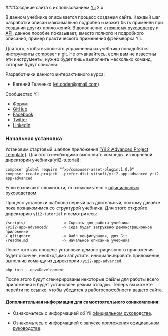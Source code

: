 ###Создание сайта с использованием <a href="http://www.yiiframework.com/" target="_blank">Yii</a> 2.x

В данном учебнике описывается процесс создания сайта. Каждый шаг разработки описан максимально подробно и может 
быть применён при создании других приложений. В дополнение к 
<a href="http://www.yiiframework.com/doc-2.0/guide-index.html" target="_blank">полному руководству</a>
и <a href="http://www.yiiframework.com/doc-2.0/index.html" target="_blank">API</a>, данное пособие показывает,
вместо полного и подробного описания, пример практического применения фреймворка Yii.

Для того, чтобы выполнять упражнения из учебника понадобятся инструменты 
<a href="https://getcomposer.org/" target="_blank">composer</a> и 
<a href="http://git-scm.com/" target="_blank">git</a>. Не отчаивайтесь, если вам не известны эти инструменты, 
нужно будет лишь выполнить несколько команд, которые будут описаны.

Разработчики данного интерактивного курса:
- Евгений Ткаченко (<et.coder@gmail.com>)

Сообщество Yii

- [Форум](http://www.yiiframework.com/forum/)
- [GitHub](https://github.com/yiisoft/yii2)
- [Facebook](https://www.facebook.com/groups/yiitalk/)
- [Twitter](https://twitter.com/yiiframework)
- [LinkedIn](https://www.linkedin.com/groups/yii-framework-1483367)
        
### Начальная установка

Установим стартовый шаблон приложения 
<a href="https://github.com/yiisoft/yii2-app-advanced" target="_blank">[Yii 2 Advanced Project Template]</a>.
Для этого необходимо выполнить команды, из корневой директории учебника(yii2-tutorial):

```
composer global require "fxp/composer-asset-plugin:1.0.0"
composer create-project --prefer-dist yiisoft/yii2-app-advanced yii2-app-advanced
```

<p class="alert alert-info">
Если возникают сложности, то ознакомьтесь с 
<a href="https://github.com/yiisoft/yii2/blob/master/docs/guide-ru/start-installation.md" target="_blank">
официальным руководством</a>
</p>

Процесс установки шаблона первый раз длительный, поэтому давайте пока познакомимся со структурой учебника.
Для этого откройте директорию `yii2-tutorial` и осмотритесь:

```
/scripts/                -> Скрипты для работы учебника
/yii2-app-advanced/      -> Сюда будет загружено демонстрационное приложение
/.gitignore              -> Файл конфигурация, для Git
/readme.md               -> Начальное описание учебника
```

После того как процесс установки демонстрационного приложения будет окончен, необходимо запустить, инициализировать
приложение, выполнив команду из директории `/yii2-app-advanced`. 

```
php init --env=Development
```

После этого будут сгенерированы некоторые файлы для работы всего приложения и будет установлен режим отладки.
Теперь вы можете перейти по <a href="/yii2-app-advanced/frontend/web/" target="_blank">ссылке</a>, чтобы убедится в 
работоспособности вашего сайта.

#### Дополнительная информация для самостоятельного ознакомления:

- Ознакомьтесь с информацией об Yii
<a href="https://github.com/yiisoft/yii2/blob/master/docs/guide-ru/intro-yii.md" target="_blank">официальном
руководстве</a>.

- Ознакомьтесь с информацией о запуске приложения
<a href="https://github.com/yiisoft/yii2/blob/master/docs/guide-ru/start-workflow.md" target="_blank">официальном
руководстве</a>.